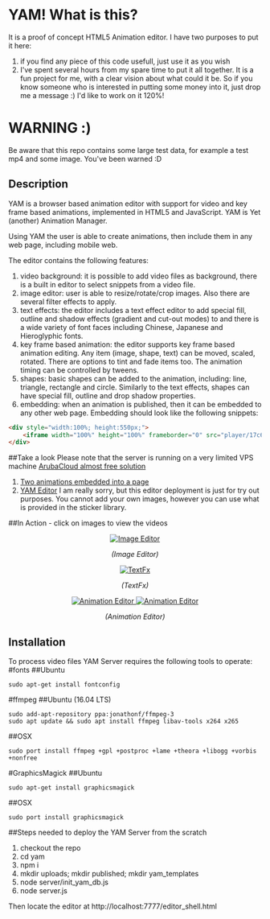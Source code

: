 # YAM! What is this?
It is a proof of concept HTML5 Animation editor. I have two purposes to put it here:

1. if you find any piece of this code usefull, just use it as you wish
2. I've spent several hours from my spare time to put it all together. It is a fun project for me, with a clear vision about what could it be. So if you know someone who is interested in putting some money into it, just drop me a message :) I'd like to work on it 120%!

# WARNING :)
Be aware that this repo contains some large test data, for example a test mp4 and some image. You've been warned :D

## Description
YAM is a browser based animation editor with support for video and key frame based animations, implemented in HTML5 and JavaScript. YAM is Yet (another) Animation Manager.

Using YAM the user is able to create animations, then include them in any web page, including mobile web.

The editor contains the following features:

1. video background: it is possible to add video files as background, there is a built in editor to select snippets from a video file. 
2. image editor: user is able to resize/rotate/crop images. Also there are several filter effects to apply.
3. text effects: the editor includes a text effect editor to add special fill, outline and shadow effects (gradient and cut-out modes) to and there is a wide variety of font faces including Chinese, Japanese and Hieroglyphic fonts.
4. key frame based animation: the editor supports key frame based animation editing. Any item (image, shape, text) can be moved, scaled, rotated. There are options to tint and fade items too. The animation timing can be controlled by tweens.
5. shapes: basic shapes can be added to the animation, including: line, triangle, rectangle and circle. Similarly to the text effects, shapes can have special fill, outline and drop shadow properties.
6. embedding: when an animation is published, then it can be embedded to any other web page. Embedding should look like the following snippets:
```html
<div style="width:100%; height:550px;">
	<iframe width="100%" height="100%" frameborder="0" src="player/17c668ab-2a7c-412e-9d7f-0c707f0ef61e"></iframe>
</div>
```
##Take a look
Please note that the server is running on a very limited VPS machine [ArubaCloud almost free solution](https://www.arubacloud.com/vps/technical-specs-virtual-private-server.aspx)

1. [Two animations embedded into a page](http://gettheyam.com:7777/yam_host.html)
2. [YAM Editor](http://gettheyam.com:7777/editor_shell.html) I am really sorry, but this editor deployment is just for try out purposes. You cannot add your own images, however you can use what is provided in the sticker library.

##In Action - click on images to view the videos

<p align="center">
	<a href="https://www.youtube.com/watch?v=50dGjxvQiRU">
		<img src="https://img.youtube.com/vi/50dGjxvQiRU/0.jpg" alt="Image Editor">
	</a>
	<p align="center">
		<em>(Image Editor)</em>
	</p>
</p>

<p align="center">
	<a href="https://www.youtube.com/watch?v=jOHqsurtkvo">
		<img src="https://img.youtube.com/vi/jOHqsurtkvo/0.jpg" alt="TextFx">
	</a>
	<p align="center">
		<em>(TextFx)</em>
	</p>
</p>

<p align="center">
	<a href="https://www.youtube.com/watch?v=3S2YGOT7id8">
		<img src="https://img.youtube.com/vi/3S2YGOT7id8/0.jpg" alt="Animation Editor">
	</a>
	<a href="https://www.youtube.com/watch?v=TMm1H9oVhu8">
		<img src="https://img.youtube.com/vi/TMm1H9oVhu8/0.jpg" alt="Animation Editor">
	</a>
	<p align="center">
		<em>(Animation Editor)</em>
	</p>
</p>


## Installation

To process video files YAM Server requires the following tools to operate:
#fonts
##Ubuntu
```
sudo apt-get install fontconfig
```
#ffmpeg
##Ubuntu (16.04 LTS)
```
sudo add-apt-repository ppa:jonathonf/ffmpeg-3
sudo apt update && sudo apt install ffmpeg libav-tools x264 x265
```
##OSX
```
sudo port install ffmpeg +gpl +postproc +lame +theora +libogg +vorbis +nonfree
```
#GraphicsMagick
##Ubuntu
```
sudo apt-get install graphicsmagick
```
##OSX
```
sudo port install graphicsmagick
```
##Steps needed to deploy the YAM Server from the scratch

1. checkout the repo
2. cd yam
3. npm i
4. mkdir uploads; mkdir published; mkdir yam_templates
5. node server/init_yam_db.js
6. node server.js

Then locate the editor at http://localhost:7777/editor_shell.html